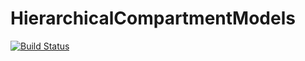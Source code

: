 # HierarchicalCompartmentModels

[![Build Status](https://github.com/Kangaa/HierarchicalCompartmentModels.jl/actions/workflows/CI.yml/badge.svg?branch=master)](https://github.com/Kangaa/HierarchicalCompartmentModels.jl/actions/workflows/CI.yml?query=branch%3Amaster)
